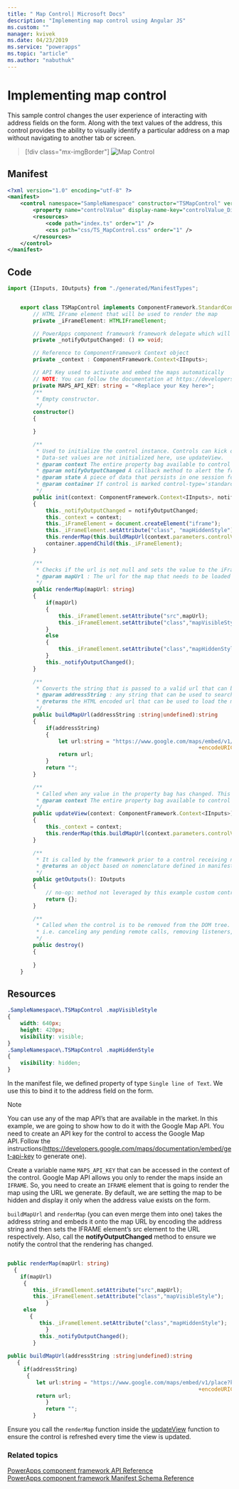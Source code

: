 ```yaml
---
title: " Map Control| Microsoft Docs" 
description: "Implementing map control using Angular JS" 
ms.custom: ""
manager: kvivek
ms.date: 04/23/2019
ms.service: "powerapps"
ms.topic: "article"
ms.author: "nabuthuk" 
---
```


# Implementing map control

This sample control changes the user experience of interacting with address fields on the form. Along with the text values of the address, this control provides the ability to visually identify a particular address on a map without navigating to another tab or screen. 

> [!div class="mx-imgBorder"]
> ![Map Control](../media/map-control.png "Map Control")

## Manifest

```xml
<?xml version="1.0" encoding="utf-8" ?>
<manifest>
	<control namespace="SampleNamespace" constructor="TSMapControl" version="1.0.0" display-name-key="TS_MapControl_Display_Key" description-key="TS_MapControl_Desc_Key" control-type="standard">
		<property name="controlValue" display-name-key="controlValue_Display_Key" description-key="controlValue_Desc_Key" of-type="SingleLine.Text" usage="bound" required="true" />
		<resources>
			<code path="index.ts" order="1" />
			<css path="css/TS_MapControl.css" order="1" />
		</resources>
	</control>
</manifest>
```

## Code 

```TypeScript
import {IInputs, IOutputs} from "./generated/ManifestTypes";


    export class TSMapControl implements ComponentFramework.StandardControl<IInputs, IOutputs> {
        // HTML IFrame element that will be used to render the map
        private _iFrameElement: HTMLIFrameElement;

        // PowerApps component framework framework delegate which will be assigned to this object which would be called whenever an update happens. 
        private _notifyOutputChanged: () => void;

        // Reference to ComponentFramework Context object
        private _context : ComponentFramework.Context<IInputs>;

		// API Key used to activate and embed the maps automatically
		// NOTE: You can follow the documentation at https://developers.google.com/maps/documentation/embed/get-api-key to generate your own API Key
        private MAPS_API_KEY: string = "<Replace your Key here>";
        /**
		 * Empty constructor.
		 */
		constructor()
		{

        }

		/**
		 * Used to initialize the control instance. Controls can kick off remote server calls and other initialization actions here.
		 * Data-set values are not initialized here, use updateView.
		 * @param context The entire property bag available to control via Context Object; It contains values as set up by the customizer mapped to property names defined in the manifest, as well as utility functions.
		 * @param notifyOutputChanged A callback method to alert the framework that the control has new outputs ready to be retrieved asynchronously.
		 * @param state A piece of data that persists in one session for a single user. Can be set at any point in a controls life cycle by calling 'setControlState' in the Mode interface.
		 * @param container If control is marked control-type='standard', it receives an empty div element within which it can render its content.
		 */
        public init(context: ComponentFramework.Context<IInputs>, notifyOutputChanged: () => void, state: ComponentFramework.Dictionary, container:HTMLDivElement)
        {
            this._notifyOutputChanged = notifyOutputChanged;
            this._context = context;
            this._iFrameElement = document.createElement("iframe");
            this._iFrameElement.setAttribute("class", "mapHiddenStyle");
            this.renderMap(this.buildMapUrl(context.parameters.controlValue.formatted));
            container.appendChild(this._iFrameElement);
        }

        /**
		 * Checks if the url is not null and sets the value to the iFrame source to be loaded inside it and then notifies the ControlFramework that the output has changed
		 * @param mapUrl : The url for the map that needs to be loaded inside the iFrame.
		 */
        public renderMap(mapUrl: string)
        {
            if(mapUrl)
            {
                this._iFrameElement.setAttribute("src",mapUrl);
                this._iFrameElement.setAttribute("class","mapVisibleStyle");
            }
            else
            {
                this._iFrameElement.setAttribute("class","mapHiddenStyle");
            }
            this._notifyOutputChanged();
        }

        /**
		 * Converts the string that is passed to a valid url that can be used to render the map for the location
		 * @param addressString : any string that can be used to search for a location in maps
         * @returns the HTML encoded url that can be used to load the map if the addressString is non empty string
		 */
        public buildMapUrl(addressString :string|undefined):string
        {
            if(addressString)
            {
                let url:string = "https://www.google.com/maps/embed/v1/place?key="+this.MAPS_API_KEY+"&q="
                                                            +encodeURIComponent(addressString);
                return url;
            }
            return "";
        }

		/**
		 * Called when any value in the property bag has changed. This includes field values, data-sets, global values such as container height and width, offline status, control metadata values such as label, visible, etc.
		 * @param context The entire property bag available to control via Context Object; It contains values as set up by the customizer mapped to names defined in the manifest, as well as utility functions
		 */
        public updateView(context: ComponentFramework.Context<IInputs>)
        {
            this._context = context;
            this.renderMap(this.buildMapUrl(context.parameters.controlValue.formatted));
        }

		/** 
		 * It is called by the framework prior to a control receiving new data. 
		 * @returns an object based on nomenclature defined in manifest, expecting object[s] for property marked as “bound” or “output”
		 */
        public getOutputs(): IOutputs
        {
            // no-op: method not leveraged by this example custom control
            return {};
        }

		/** 
 		 * Called when the control is to be removed from the DOM tree. Controls should use this call for cleanup.
		 * i.e. canceling any pending remote calls, removing listeners, etc.
		 */
        public destroy()
        {
          
        }
    }
```

## Resources

```css
.SampleNamespace\.TSMapControl .mapVisibleStyle
{
	width: 640px;
	height: 420px; 
	visibility: visible;
}	
.SampleNamespace\.TSMapControl .mapHiddenStyle
{
	visibility: hidden;
}
```

In the manifest file, we defined property of type `Single line of Text`. We use this to bind it to the address field on the form.  

> [!NOTE]
> You can use any of the map API’s that are available in the market. In this example, we are going to show how to do it with the Google Map API. 
You need to create an API key for the control to access the Google Map API. Follow the instructions(https://developers.google.com/maps/documentation/embed/get-api-key to generate one).

Create a variable name `MAPS_API_KEY` that can be accessed in the context of the control.
Google Map API allows you only to render the maps inside an `IFRAME`. So, you need to create an `IFRAME` element that is going to render the map using the URL we generate. 
By default, we are setting the map to be hidden and display it only when the address value exists on the form.

`buildMapUrl` and `renderMap` (you can even merge them into one) takes the address string and embeds it onto the map URL by encoding the address string and then sets the IFRAME element’s src element to the URL respectively. Also, call the **notifyOutputChanged** method to ensure we notify the control that the rendering has changed. 
 
```TypeScript

public renderMap(mapUrl: string)
  {
    if(mapUrl)
     {
        this._iFrameElement.setAttribute("src",mapUrl);
        this._iFrameElement.setAttribute("class","mapVisibleStyle");
            }
     else
       {
          this._iFrameElement.setAttribute("class","mapHiddenStyle");
            }
          this._notifyOutputChanged();
        } 
 
public buildMapUrl(addressString :string|undefined):string
   {
     if(addressString)
      {
         let url:string = "https://www.google.com/maps/embed/v1/place?key="+this.MAPS_API_KEY+"&q="
                                                            +encodeURIComponent(addressString);
         return url;
            }
            return "";
        }
```

Ensure you call the `renderMap` function inside the [updateView](../reference/control/updateview.md) function to ensure the control is refreshed every time the view is updated. 

### Related topics

[PowerApps component framework API Reference](../index.md)<br/>
[PowerApps component framework Manifest Schema Reference](../manifest-schema-reference/index.md)
